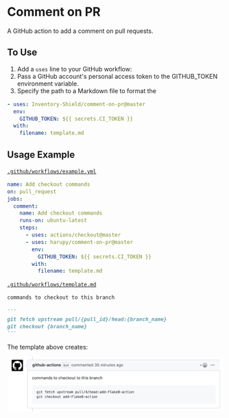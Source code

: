 # Comment on PR

A GitHub action to add a comment on pull requests.

## To Use

1. Add a `uses` line to your GitHub workflow:
2. Pass a GitHub account's personal access token to the GITHUB_TOKEN environment variable.
3. Specify the path to a Markdown file to format the

```yml
- uses: Inventory-Shield/comment-on-pr@master
  env:
    GITHUB_TOKEN: ${{ secrets.CI_TOKEN }}
  with:
    filename: template.md
```

## Usage Example

[`.github/workflows/example.yml`](.github/workflows/example.yml)

```yml
name: Add checkout commands
on: pull_request
jobs:
  comment:
    name: Add checkout commands
    runs-on: ubuntu-latest
    steps:
      - uses: actions/checkout@master
      - uses: harupy/comment-on-pr@master
        env:
          GITHUB_TOKEN: ${{ secrets.CI_TOKEN }}
        with:
          filename: template.md
```

[`.github/workflows/template.md`](.github/workflows/template.md)

````markdown
commands to checkout to this branch

```
git fetch upstream pull/{pull_id}/head:{branch_name}
git checkout {branch_name}
```
````

The template above creates:

![comment_example](./assets/comment_example.png)
